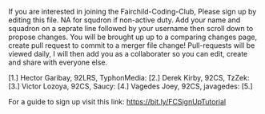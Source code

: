 If you are interested in joining the Fairchild-Coding-Club,
Please sign up by editing this file. NA for squdron if non-active duty.
Add your name and squadron on a seprate line followed by your username then scroll down to propose changes. 
You will be brought up up to a comparing changes page, create pull request to commit to a merger file change!
Pull-requests will be viewed daily, I will then add you as a collaborater so you can edit, create and share with everyone else.

[1.] Hector Garibay, 92LRS, TyphonMedia:
[2.] Derek Kirby, 92CS, TzZek:
[3.] Victor Lozoya, 92CS, Saucy:
[4.] Vagedes Joey, 92CS, javagedes:
[5.]

For a guide to sign up visit this link: https://bit.ly/FCSignUpTutorial
